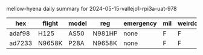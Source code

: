 mellow-hyena daily summary for 2024-05-15-vallejo1-rpi3a-uat-978

|hex|flight|model|reg|emergency|mil|weirdo|
|--|--|--|--|--|--|--|
|adaf98|H125|AS50|N981HP|none|F|F|
|ad7233|N9658K|P28A|N9658K|none|F|F|
